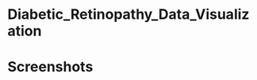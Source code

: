 # Diabetic_Retinopathy_Data_Visualization

# Screenshots

![]()
![]()
![]()
![]()
![]()
![]()
![]()
![]()
